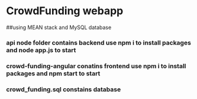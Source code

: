 # CrowdFunding webapp 
##using MEAN stack and MySQL database

### api node folder contains backend use npm i to install packages and node app.js to start 
### crowd-funding-angular conatins frontend use npm i to install packages and npm start to start

### crowd_funding.sql constains database 


